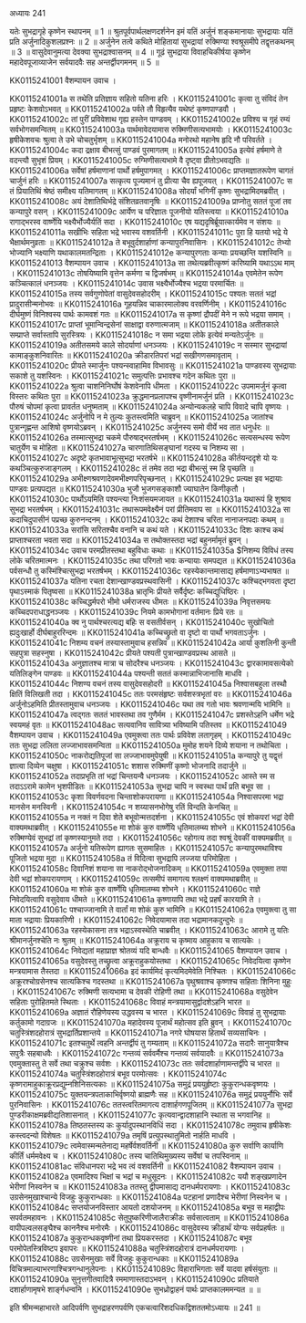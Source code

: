 अध्यायः 241

यतेः सुभद्रागृहे कृष्णेन स्थापनम् ॥ 1 ॥ श्रुतपूर्वपार्थलक्षणदर्शनेन इमं यतिं अर्जुनं शङ्कमानायाः सुभद्रायाः यतिं प्रति अर्जुनादिकुशलप्रश्नः ॥ 2 ॥ अर्जुनेन तत्वे कथिते मोहितायां सुभद्रायां रुक्मिण्या श्वश्रूसमीपे तद्वृत्तकथनम् ॥ 3 ॥ वासुदेवानुमत्या देवक्या सुभद्राश्वासनम् ॥ 4 ॥ गूढं सुभद्राया विवाहचिकीर्षया कृष्णेन महादेवपूजाव्याजेन सर्वयादवैः सह अन्तर्द्वीपगमनम् ॥ 5 ॥

KK0115241001	वैशम्पायन उवाच ।

KK0115241001a	स तथेति प्रतिज्ञाय सहितो यतिना हरिः ।
KK0115241001c	कृत्वा तु संविदं तेन प्रहृष्टः केशवोऽभवत् ॥
KK0115241002a	पर्वते तौ विहृत्यैव यथेष्टं कृष्णपाण्डवौ ।
KK0115241002c	तां पुरीं प्रविवेशाथ गृह्य हस्तेन पाण्डवम् ।
KK0115241002e	प्रविश्य च गृहं रम्यं सर्वभोगसमन्वितम् ॥
KK0115241003a	पार्थमावेदयामास रुक्मिणीसत्यभामयोः ।
KK0115241003c	हृषीकेशवचः श्रुत्वा ते उभे चोचतुर्भृशम् ॥
KK0115241004a	मनोरथो महानेष हृदि नौ परिवर्तते ।
KK0115241004c	कदा द्रक्षाव बीभत्सुं पाण्डवं पुरमागतम् ॥
KK0115241005a	इत्येवं हर्षमाणे ते वदन्त्यौ सुभृशं प्रियम् ।
KK0115241005c	रुग्मिणीसत्यभामे वै दृष्ट्वा प्रीतोऽभवद्यतिः ॥
KK0115241006a	सर्वेषां हर्षमाणानां पार्थो हर्षमुपागमत् ।
KK0115241006c	प्राप्तमज्ञातरूपेण चागतं चार्जुनं हरिः ॥
KK0115241007a	सत्कृत्य पूज्यमानं तु प्रीत्या चैव ह्यपूजयत् ।
KK0115241007c	स तं प्रियातिथिं श्रेष्ठं समीक्ष्य यतिमागतम् ॥
KK0115241008a	सोदर्यां भगिनीं कृष्णः सुभद्रामिदमब्रवीत् ।
KK0115241008c	अयं देशातिथिर्भद्रे संशितव्रतवानृषिः ॥
KK0115241009a	प्राप्नोतु सततं पूजां तव कन्यापुरे वसन् ।
KK0115241009c	आर्येण च परिज्ञातः पूजनीयो यतिस्त्वया ॥
KK0115241010a	रागाद्भरस्व वार्ष्णेयि भक्ष्यैर्भोज्यैर्यतिं सदा ।
KK0115241010c	एष यद्यदृषिर्ब्रूयात्कार्यमेव न संशयः ॥
KK0115241011a	सखीभिः सहिता भद्रे भवास्य वशवर्तिनी ।
KK0115241011c	पुरा हि यतयो भद्रे ये भैक्षार्थमनुव्रताः ॥
KK0115241012a	ते बभूवुर्दशार्हाणां कन्यापुरनिवासिनः ।
KK0115241012c	तेभ्यो भोज्यानि भक्ष्याणि यथाकालमतन्द्रिताः ।
KK0115241012e	कन्यापुरगताः कन्याः प्रयच्छन्ति यशस्विनि ॥
KK0115241013	वैशम्पायन उवाच ।
KK0115241013a	सा तथेत्यब्रवीत्कृष्णं करिष्यामि यथाऽऽथ माम् ।
KK0115241013c	तोषयिष्यामि वृत्तेन कर्मणा च द्विजर्षभम् ॥
KK0115241014a	एवमेतेन रूपेण कञ्चित्कालं धनञ्जयः ।
KK0115241014c	उवास भक्ष्यैर्भोज्यैश्च भद्रया परमार्चितः ॥
KK0115241015a	तस्य सर्वगुणोपेतां वासुदेवसहोदरीम् ।
KK0115241015c	पश्यतः सततं भद्रां प्रादुरासीन्मनोभवः ॥
KK0115241016a	गूहयन्निव चाकारमालोक्य वरवर्णिनीम् ।
KK0115241016c	दीर्घमुष्णं विनिश्वस्य पार्थः कामवशं गतः ॥
KK0115241017a	स कृष्णां द्रौपदीं मेने न रूपे भद्रया समाम् ।
KK0115241017c	प्राप्तां भूमान्विन्द्रसेनां साक्षाद्वा वरुणात्मजाम् ॥
KK0115241018a	अतीतकाले सम्प्राप्ते सर्वास्तापि सुरस्त्रियः ।
KK0115241018c	न समा भद्रया लोके इत्येवं मन्यतेऽर्जुनः ॥
KK0115241019a	अतीतसमये काले सोदर्याणां धनञ्जयः ।
KK0115241019c	न सस्मार सुभद्रायां कामाङ्कुशनिवारितः ॥
KK0115241020a	क्रीडारतिपरां भद्रां सखीगणसमावृताम् ।
KK0115241020c	प्रीयते स्मार्जुनः पश्यन्स्वाहामिव विभावसुः ॥
KK0115241021a	पाण्डवस्य सुभद्रायाः सकाशे तु यशस्विनः ।
KK0115241021c	समुत्पत्तिः प्रभावश्च गदेन कथितः पुरा ॥
KK0115241022a	श्रुत्वा चाशनिनिर्घोषं केशवेनापि धीमता ।
KK0115241022c	उपमामर्जुनं कृत्वा विस्तरः कथितः पुरा ॥
KK0115241023a	क्रुद्धमानप्रलापश्च वृष्णीनामर्जुनं प्रति ।
KK0115241023c	पौरुषं चोपमां कृत्वा प्रावर्तत धनुष्मताम् ॥
KK0115241024a	अन्योन्यकलहे चापि विवादे चापि वृष्णयः ।
KK0115241024c	अर्जुनोपि न मे तुल्यः कुतस्त्वमिति चाब्रुवन् ॥
KK0115241025a	जातांश्च पुत्रान्गृह्णन्त आशिषो वृष्णयोऽब्रवन् ।
KK0115241025c	अर्जुनस्य समो वीर्ये भव तात धनुर्धरः ॥
KK0115241026a	तस्मात्सुभद्रा चकमे पौरुषाद्भरतर्षभम् ।
KK0115241026c	सत्यसन्धस्य रूपेण चातुर्येण च मोहिता ॥
KK0115241027a	चारणातिथिसङ्घानां गदस्य च निशम्य सा ।
KK0115241027c	अदृष्टे कृतभावाभूत्सुभद्रा भरतर्षभे ॥
KK0115241028a	कीर्तयन्ददृशे यो यः कथञ्चित्कुरुजाङ्गलम् ।
KK0115241028c	तं तमेव तदा भद्रा बीभत्सुं स्म हि पृच्छति ॥
KK0115241029a	अभीक्ष्णश्रवणादेवमभीक्ष्णपरिपृच्छनात् ।
KK0115241029c	प्रत्यक्ष इव भद्रायाः पाण्डवः प्रत्यपद्यत ॥
KK0115241030a	भुजौ भुजगसङ्काशौ ज्याघातेन किणीकृतौ ।
KK0115241030c	पार्थोऽयमिति पश्यन्त्या निःशंसयमजायत ॥
KK0115241031a	यथारूपं हि शुश्राव सुभद्रा भरतर्षभम् ।
KK0115241031c	तथारूपमवेक्ष्यैनं परां प्रीतिमवाप सा ॥
KK0115241032a	सा कदाचिदुपासीनं पप्रच्छ कुरुनन्दनम् ।
KK0115241032c	कथं देशाश्च चरिता नानाजनपदाः कथम् ॥
KK0115241033a	सरांसि सरितश्चैव वनानि च कथं यते ।
KK0115241033c	दिशः काश्च कथं प्राप्ताश्चरता भवता सदा ॥
KK0115241034a	स तथोक्तस्तदा भद्रां बहुनर्मामृतं ब्रुवन् ।
KK0115241034c	उवाच परमप्रीतस्तथा बहुविधाः कथाः ॥
KK0115241035a	$निशम्य विविधं तस्य लोके चरितमात्मनः ।
KK0115241035c	तथा परिगतो भावः कन्यायाः समपद्यत ॥
KK0115241036a	पर्वसन्धौ तु कस्मिंश्चित्सुभद्रा भरतर्षभम् ।
KK0115241036c	रहस्येकान्तमासाद्य हर्षमाणाऽभ्यभाषत ॥
KK0115241037a	यतिना रचता देशान्खाण्डवप्रस्थवासिनी ।
KK0115241037c	कश्चिद्भगवता दृष्टा पृथाऽस्माकं पितृष्वसा ॥
KK0115241038a	भ्रातृभिः प्रीयते सर्वैर्दृष्टः कच्चिद्युधिष्ठिरः ।
KK0115241038c	कच्चिद्धर्मपरो भीमो धर्मराजस्य धीमतः ॥
KK0115241039a	निवृत्तसमयः कच्चिदपराधाद्धनञ्जयः ।
KK0115241039c	नियमे कामभोगानां वर्तमानः प्रिये रतः ॥
KK0115241040a	क्व नु पार्थश्चरत्यद्य बहिः स वसतीर्वसन् ।
KK0115241040c	सुखोचितो ह्यदुःखार्हो दीर्घबाहुररिन्दमः ॥
KK0115241041a	कच्चिच्छ्रुतो वा दृष्टो वा पार्थो भगवताऽर्जुनः ।
KK0115241041c	निशम्य वचनं तस्यास्तामुवाच हसन्निव ॥
KK0115241042a	आर्या कुशलिनी कुन्ती सहपुत्रा सहस्नुषा ।
KK0115241042c	प्रीयते पश्यती पुत्रान्खाण्डवप्रस्थ आसते ॥
KK0115241043a	अनुज्ञातश्च मात्रा च सोदरैश्च धनञ्जयः ।
KK0115241043c	द्वारकामावसत्येको यतिलिङ्गेन पाण्डवः ॥
KK0115241044a	पश्यन्ती सततं कस्मान्नाभिजानासि माधवि ।
KK0115241044c	निशण्य वचनं तस्य वासुदेवसहोदरी ॥
KK0115241045a	निश्वासबहुला तस्थौ क्षितिं विलिखती तदा ।
KK0115241045c	ततः परमसंहृष्टः सर्वशस्त्रभृतां वरः ॥
KK0115241046a	अर्जुनोऽहमिति प्रीतस्तामुवाच धनञ्जयः ।
KK0115241046c	यथा तव गतो भावः श्रवणान्मयि भामिनि ॥
KK0115241047a	त्वद्गतः सततं भावस्तथा तव गुणैर्मम ।
KK0115241047c	प्रशस्तेऽहनि धर्मेण भद्रे स्वयमहं वृतः ॥
KK0115241048ac	सत्यवानिव सावित्र्या भविष्यामि पतिस्तव ॥
KK0115241049	वैशम्पायन उवाच ।
KK0115241049a	एवमुक्त्वा ततः पार्थः प्रविवेश लतागृहम् ।
KK0115241049c	ततः सुभद्रा ललिता लज्जाभावसमन्विता ॥
KK0115241050a	मुमोह शयने दिव्ये शयाना न तथोचिता ।
KK0115241050c	नाकरोद्यतिपूजां सा लज्जाभावमुपेयुषी ॥
KK0115241051a	कन्यापुरे तु यद्वृत्तं ज्ञात्वा दिव्येन चक्षुषा ।
KK0115241051c	शशास रुक्मिणीं कृष्णो भोजनादि तदार्जुने ॥
KK0115241052a	तदाप्रभृति तां भद्रां चिन्तयन्वै धनञ्जयः ।
KK0115241052c	आस्ते स्म स तदाऽऽरामे कामेन भृशपीडितः ॥
KK0115241053a	सुभद्रा चापि न स्वस्था पार्थं प्रति बभूव सा ।
KK0115241053c	कृशा विवर्णवदना चिन्ताशोकपरायणा ॥
KK0115241054a	निश्वासपरमा भद्रा मानसेन मनस्विनी ।
KK0115241054c	न शय्यासनभोगेषु रतिं विन्दति केनचित् ॥
KK0115241055a	न नक्तं न दिवा शेते बभूवोन्मत्तदर्शना ।
KK0115241055c	एवं शोकपरां भद्रां देवी वाक्यमथाब्रवीत् ।
KK0115241055e	मा शोकं कुरु वार्ष्णेयि धृतिमालम्ब्य शोभने ॥
KK0115241056a	रुक्मिण्येवं सुभद्रां तां कृष्णस्यानुमते तदा ।
KK0115241056c	रहोगत्य तदा श्वश्रूं देवकीं वाक्यमब्रवीत् ॥
KK0115241057a	अर्जुनो यतिरूपेण ह्यागतः सुसमाहितः ।
KK0115241057c	कन्यापुरमथाविश्य पूजितो भद्रया मुदा ॥
KK0115241058a	तं विदित्वा सुभद्रापि लज्जया परिमोहिता ।
KK0115241058c	दिवानिशं शयाना सा नाकरोद्भोजनादिकम् ॥
KK0115241059a	एवमुक्ता तया देवी भद्रां शोकपरायणाम् ।
KK0115241059c	तत्समीपं समागत्य श्लक्ष्णं वाक्यमथाब्रवीत् ॥
KK0115241060a	मा शोकं कुरु वार्ष्णेयि धृतिमालम्ब्य शोभने ।
KK0115241060c	राज्ञे निवेदयित्वापि वसुदेवाय धीमते ॥
KK0115241061a	कृष्णायापि तथा भद्रे प्रहर्षं कारयामि ते ।
KK0115241061c	पश्चाज्जानामि ते वार्तां मा शोकं कुरु भामिनि ॥
KK0115241062a	एवमुक्त्वा तु सा माता भद्रायाः प्रियकारिणी ।
KK0115241062c	निवेदयामास तदा भद्रामानकदुन्दुभेः ॥
KK0115241063a	रहस्येकासना तत्र भद्राऽस्वस्थेति चाब्रवीत् ।
KK0115241063c	आरामे तु यतिः श्रीमानर्जुनश्चेति नः श्रुतम् ॥
KK0115241064a	अक्रूराय च कृष्माय आहुकाय च सात्यकेः ।
KK0115241064c	निवेद्यतां महाप्राज्ञ श्रोतव्यं यदि बान्धवैः ॥
KK0115241065	वैशम्पायन उवाच ।
KK0115241065a	वसुदेवस्तु तच्छ्रुत्वा अक्रूराहुकयोस्तथा ।
KK0115241065c	निवेदयित्वा कृष्णेन मन्त्रयामास तैस्तदा ॥
KK0115241066a	इदं कार्यमिदं कृत्यमिदमेवेति निश्चितः ।
KK0115241066c	अक्रूरश्चोग्रसेनश्च सात्यकिश्च गदस्तथा ॥
KK0115241067a	पृथुश्रवाश्च कृष्णश्च सहिताः शिनिना मुहुः ।
KK0115241067c	रुक्मिणी सत्यभामा च देवकी रोहिणी तथा ॥
KK0115241068a	वसुदेवेन सहिताः पुरोहितमते स्थिताः ।
KK0115241068c	विवाहं मन्त्रयामासुर्द्वादशेऽहनि भारत ॥
KK0115241069a	अज्ञातं रौहिणेयस्य उद्धवस्य च भारत ।
KK0115241069c	विवाहं तु सुभद्रायाः कर्तुकामो गदाग्रजः ॥
KK0115241070a	महादेवस्य पूजार्थं महोत्सव इति ब्रुवन् ।
KK0115241070c	चतुस्त्रिंशदहोरात्रं सुभद्रार्तिप्रशान्तये ॥
KK0115241071a	नगरे घोषयास हितार्थं सव्यसाचिनः ।
KK0115241071c	इतश्चतुर्थे त्वहनि अन्तर्द्वीपं तु गम्यताम् ॥
KK0115241072a	सदारैः सानुयात्रैश्च सपुत्रैः सहबाधवैः ।
KK0115241072c	गन्तव्यं सर्ववर्मैश्च गन्तव्यं सर्वयादवैः ॥
KK0115241073a	एवमुक्तास्तु ते सर्वे तथा चक्रुश्च सर्वशः ।
KK0115241073c	ततः सर्वदशार्हाणामन्तर्द्वीपे च भारत ॥
KK0115241074a	चतुस्त्रिंशदहोरात्रं बभूव परमोत्सवः ।
KK0115241074c	कृष्णरामाहुकाक्रूरप्रद्युम्नशिनिसत्यकाः ॥
KK0115241075a	समुद्रं प्रययुर्हृष्टाः कुकुरान्धकवृष्णयः ।
KK0115241075c	युक्तयन्त्रपताकाभिर्वृष्णयो ब्राह्मणैः सह ॥
KK0115241076a	समुद्रं प्रययुर्नौभिः सर्वे पुरनिवासिनः ।
KK0115241076c	ततस्त्वरितमागत्य दाशार्हगणपूजितम् ॥
KK0115241077a	सुभद्रा पुण्डरीकाक्षमब्रवीद्यतिशासनात् ।
KK0115241077c	कृत्यवान्द्वादशाहानि स्थाता स भगवानिह ॥
KK0115241078a	तिष्ठतस्तस्य कः कुर्यादुपस्थानविधिं सदा ।
KK0115241078c	तमुवाच हृषीकेशः कस्त्वदन्यो विशेषतः ॥
KK0115241079a	तमृषिं प्रत्युपस्थातुमितो नार्हति माधवि ।
KK0115241079c	त्वमेवास्मन्मतेनाद्य महर्षेर्वशवर्तिनी ॥
KK0115241080a	कुरु सर्वाणि कार्याणि कीर्तिं धर्ममवेक्ष्य च ।
KK0115241080c	तस्य चातिथिमुख्यस्य सर्वेषां च तपस्विनाम् ॥
KK0115241081ac	संविधानपरा भद्रे भव त्वं वशवर्तिनी ॥
KK0115241082	वैशम्पायन उवाच ।
KK0115241082a	एवमादिश्य भिक्षां च भद्रां च मधुसूदनः ।
KK0115241082c	ययौ शङ्खप्रणादेन भेरीणां निस्वनेन च ॥
KK0115241083a	ततस्तु द्वीपमासाद्य दानधर्मपरायणाः ।
KK0115241083c	उग्रसेनमुखाश्चान्ये विजहुः कुकुरान्धकाः ॥
KK0115241084a	पटहानां प्रणादैश्च भेरीणां निस्वनेन च ।
KK0115241084c	सप्तयोजनविस्तार आयतो दशयोजनम् ॥
KK0115241085a	बभूव स महाद्वीपः सपर्वतमहावनः ।
KK0115241085c	सेतुपुष्करिणीजालैराक्रीडः सर्वसात्वताम् ॥
KK0115241086a	वापीपल्वलसङ्घैश्च काननैश्च मनोरमैः ।
KK0115241086c	वासुदेवस्य क्रीडार्थं योग्यः सर्वप्रहर्षतः ॥
KK0115241087a	कुकुरान्धकवृष्णीनां तथा प्रियकरस्तदा ।
KK0115241087c	बभूव परमोपेतस्त्रिविष्टप इवापरः ॥
KK0115241088a	चतुस्त्रिंशदहोरात्रं दानधर्मपरायणाः ।
KK0115241088c	उग्रसेनमुखाः सर्वे विजहुः कुकुरान्धकाः ॥
KK0115241089a	विचित्रमाल्याभरणाश्चित्रगन्धानुलेपनाः ।
KK0115241089c	विहाराभिगताः सर्वे यादवा हर्षसंयुताः ॥
KK0115241090a	सुनृत्तगीतवादित्रै रममाणास्तदाऽभवन् ।
KK0115241090c	प्रतियाते दशार्हाणामृषभे शार्ङ्गधन्वनि ।
KK0115241090e	सुभध्रोद्वाहनं पार्थः प्राप्तकालममन्यत ॥ ॥

इति श्रीमन्महाभारते आदिपर्वणि सुभद्राहरणपर्वणि एकचत्वारिंशदधिकद्विशततमोऽध्यायः ॥ 241 ॥
